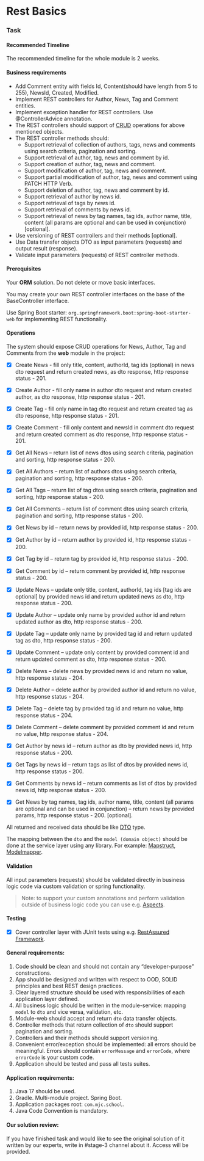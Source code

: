 # Rest Basics

### Task

#### Recommended Timeline

The recommended timeline for the whole module is 2    weeks.

#### Business requirements

- Add Comment entity with fields Id, Content(should have length from 5 to 255), NewsId, Created, Modified.
- Implement REST controllers for Author, News, Tag and Comment entities.
- Implement exception handler for REST controllers. Use @ControllerAdvice annotation.
- The REST controllers should support of [CRUD](https://en.wikipedia.org/wiki/Create,_read,_update_and_delete) operations for above mentioned objects.
- The REST controller methods should:
  - Support retrieval of collection of authors, tags, news and comments using search criteria, pagination and sorting.
  - Support retrieval of author, tag, news and comment by id.
  - Support creation of author, tag, news and comment.
  - Support modification of author, tag, news and comment.
  - Support partial modification of author, tag, news and comment using PATCH HTTP Verb.
  - Support deletion of author, tag, news and comment by id.
  - Support retrieval of author by news id.
  - Support retrieval of tags by news id.
  - Support retrieval of comments by news id.
  - Support retrieval of news by tag names, tag ids, author name, title, content (all params are optional and can be used
    in conjunction) [optional].
- Use versioning of REST controllers and their methods [optional].
- Use Data transfer objects DTO as input parameters (requests) and output result (response).
- Validate input parameters (requests) of REST controller methods.

#### Prerequisites

Your **ORM** solution. Do not delete or move basic interfaces. 

You may create your own REST controller interfaces on the base of the BaseController interface.

Use Spring Boot starter: `org.springframework.boot:spring-boot-starter-web` for implementing REST functionality.

#### Operations

The system should expose CRUD operations for News, Author, Tag and Comments from the __web__ module in the project:

- [x] Create News - fill only title, content, authorId, tag ids (optional) in news dto request and return created news,
  as dto response, http response status - 201.
- [x] Create Author - fill only name in author dto request and return created author, as dto response, http response status - 201.
- [x] Create Tag - fill only name in tag dto request and return created tag as dto response, http response status - 201.
- [x] Create Comment - fill only content and newsId in comment dto request and return created comment as dto response,
  http response status - 201.

- [x] Get All News – return list of news dtos using search criteria, pagination and sorting, http response status - 200.
- [x] Get All Authors – return list of authors dtos using search criteria, pagination and sorting, http response status - 200.
- [x] Get All Tags – return list of tag dtos using search criteria, pagination and sorting, http response status - 200.
- [x] Get All Comments – return list of comment dtos using search criteria, pagination and sorting, http response status - 200.

- [x] Get News by id – return news by provided id, http response status - 200.
- [x] Get Author by id – return author by provided id, http response status - 200.
- [x] Get Tag by id – return tag by provided id, http response status - 200.
- [x] Get Comment by id – return comment by provided id, http response status - 200.

- [x] Update News – update only title, content, authorId, tag ids [tag ids are optional] by provided news id and return updated
  news as dto, http response status - 200.
- [x] Update Author – update only name by provided author id and return updated author as dto, http response status - 200.
- [x] Update Tag – update only name by provided tag id and return updated tag as dto, http response status - 200.
- [x] Update Comment – update only content by provided comment id and return updated comment as dto, http response status - 200.

- [x] Delete News – delete news by provided news id and return no value, http response status - 204.
- [x] Delete Author – delete author by provided author id and return no value, http response status - 204.
- [x] Delete Tag – delete tag by provided tag id and return no value, http response status - 204.
- [x] Delete Comment – delete comment by provided comment id and return no value, http response status - 204.

- [x] Get Author by news id – return author as dto by provided news id, http response status - 200.
- [x] Get Tags by news id – return tags as list of dtos by provided news id, http response status - 200.
- [x] Get Comments by news id – return comments as list of dtos by provided news id, http response status - 200.
- [x] Get News by tag names, tag ids, author name, title, content (all params are optional and can be used in
  conjunction) – return news by provided params, http response status - 200. [optional].

All returned and received data should be like [DTO](https://en.wikipedia.org/wiki/Data_transfer_object) type.

The mapping between the `dto` and the `model (domain object)` should be done at the service layer using any library.
For example: [Mapstruct](https://mapstruct.org/), [Modelmapper](http://modelmapper.org/).

#### Validation

All input parameters (requests) should be validated directly in business logic code via custom validation or spring functionality.
>Note: to support your custom annotations and perform validation outside of business logic code you can use
> e.g. [Aspects](https://docs.spring.io/spring-framework/docs/5.3.x/reference/html/core.html#aop).

#### Testing

- [x] Cover controller layer with JUnit tests using e.g. [RestAssured Framework](https://semaphoreci.com/community/tutorials/testing-rest-endpoints-using-rest-assured).

#### General requirements:

1. Code should be clean and should not contain any “developer-purpose” constructions.
2. App should be designed and written with respect to OOD, SOLID principles and best REST design practices.
3. Clear layered structure should be used with responsibilities of each application layer defined.
4. All business logic should be written in the module-service: mapping `model` to `dto` and vice versa, validation, etc.
5. Module-web should accept and return `dto` data transfer objects.
6. Controller methods that return collection of `dto` should support pagination and sorting.
7. Controllers and their methods should support versioning.
8. Convenient error/exception should be implemented: all errors should be meaningful. Errors should
   contain `errorMessage` and `errorCode`, where `errorCode` is your custom code.
9. Application should be tested and pass all tests suites.

#### Application requirements:

1. Java 17 should be used.
2. Gradle. Multi-module project. Spring Boot.
3. Application packages root: `com.mjc.school`.
4. Java Code Convention is mandatory.

#### Our solution review:

If you have finished task and would like to see the original solution of it written by our experts, write in #stage-3 channel about it. Access will be provided.
